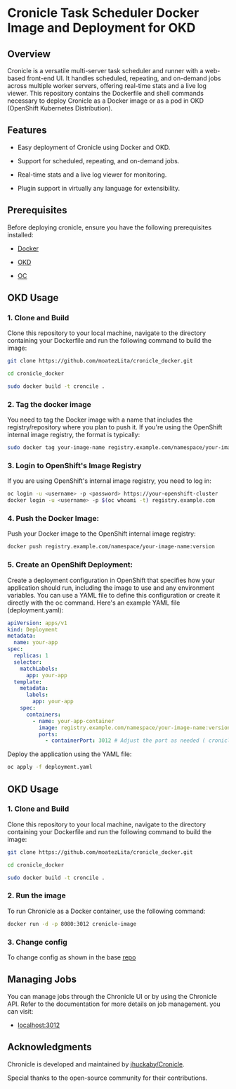 # Cronicle Task Scheduler Docker Image and Deployment for OKD

 

## Overview

 

Cronicle is a versatile multi-server task scheduler and runner with a web-based front-end UI. It handles scheduled, repeating, and on-demand jobs across multiple worker servers, offering real-time stats and a live log viewer. This repository contains the Dockerfile and shell commands necessary to deploy Cronicle as a Docker image or as a pod in OKD (OpenShift Kubernetes Distribution).

 

## Features

 

- Easy deployment of Cronicle using Docker and OKD.

- Support for scheduled, repeating, and on-demand jobs.

- Real-time stats and a live log viewer for monitoring.

- Plugin support in virtually any language for extensibility.

 

## Prerequisites

 

Before deploying cronicle, ensure you have the following prerequisites installed:

 

- [Docker](https://www.docker.com/get-started)

- [OKD](https://www.okd.io/)

- [OC](https://docs.openshift.com/container-platform/4.8/cli_reference/openshift_cli/getting-started-cli.html)



 


## OKD Usage

### 1. Clone and Build

 

Clone this repository to your local machine, navigate to the directory containing your Dockerfile and run the following command to build the image:

 

```bash
git clone https://github.com/moatezLita/cronicle_docker.git

cd cronicle_docker

sudo docker build -t croncile .

``` 

### 2. Tag the docker image 
You need to tag the Docker image with a name that includes the registry/repository where you plan to push it. If you're using the OpenShift internal image registry, the format is typically:

```bash
sudo docker tag your-image-name registry.example.com/namespace/your-image-name:version

``` 
### 3. Login to OpenShift's Image Registry
If you are using OpenShift's internal image registry, you need to log in:

```bash
oc login -u <username> -p <password> https://your-openshift-cluster
docker login -u <username> -p $(oc whoami -t) registry.example.com
``` 
### 4. Push the Docker Image: 
Push your Docker image to the OpenShift internal image registry:
```bash 
docker push registry.example.com/namespace/your-image-name:version

``` 
### 5. Create an OpenShift Deployment: 
Create a deployment configuration in OpenShift that specifies how your application should run, including the image to use and any environment variables. You can use a YAML file to define this configuration or create it directly with the oc command. Here's an example YAML file (deployment.yaml):
```yaml
apiVersion: apps/v1
kind: Deployment
metadata:
  name: your-app
spec:
  replicas: 1
  selector:
    matchLabels:
      app: your-app
  template:
    metadata:
      labels:
        app: your-app
    spec:
      containers:
        - name: your-app-container
          image: registry.example.com/namespace/your-image-name:version
          ports:
            - containerPort: 3012 # Adjust the port as needed ( cronicle run on default port 3012 )


```
Deploy the application using the YAML file:
```bash
oc apply -f deployment.yaml
```




##  OKD Usage

### 1. Clone and Build

 

Clone this repository to your local machine, navigate to the directory containing your Dockerfile and run the following command to build the image:

 

```bash
git clone https://github.com/moatezLita/cronicle_docker.git

cd cronicle_docker

sudo docker build -t croncile .

``` 

### 2. Run the image

To run Chronicle as a Docker container, use the following command:

```bash
docker run -d -p 8080:3012 cronicle-image
``` 

### 3. Change config
To change config as shown in the base [repo](https://github.com/jhuckaby/Cronicle/blob/master/docs/Setup.md)
## Managing Jobs
You can manage jobs through the Chronicle UI or by using the Chronicle API. Refer to the documentation for more details on job management.
you can visit:

- [localhost:3012](http://localhost:3012)


## Acknowledgments
Chronicle is developed and maintained by [jhuckaby/Cronicle](https://github.com/jhuckaby/Cronicle).

Special thanks to the open-source community for their contributions.
